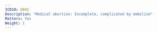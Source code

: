```yaml
---
ICD10: O042
Description: "Medical abortion: Incomplete, complicated by embolism"
Matters: Yes
Weight: 1
---
```

